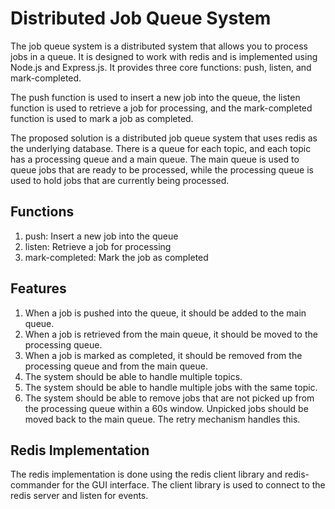 # Distributed Job Queue System

The job queue system is a distributed system that allows you to process jobs in a queue. It is designed to work with redis and is implemented using Node.js and Express.js. It provides three core functions: push, listen, and mark-completed.

The push function is used to insert a new job into the queue, the listen function is used to retrieve a job for processing, and the mark-completed function is used to mark a job as completed.

The proposed solution is a distributed job queue system that uses redis as the underlying database. There is a queue for each topic, and each topic has a processing queue and a main queue. The main queue is used to queue jobs that are ready to be processed, while the processing queue is used to hold jobs that are currently being processed.

## Functions

1. push: Insert a new job into the queue
2. listen: Retrieve a job for processing
3. mark-completed: Mark the job as completed

## Features

1. When a job is pushed into the queue, it should be added to the main queue.
2. When a job is retrieved from the main queue, it should be moved to the processing queue.
3. When a job is marked as completed, it should be removed from the processing queue and from the main queue.
4. The system should be able to handle multiple topics.
5. The system should be able to handle multiple jobs with the same topic.
6. The system should be able to remove jobs that are not picked up from the processing queue within a 60s window. Unpicked jobs should be moved back to the main queue. The retry mechanism handles this.

## Redis Implementation

The redis implementation is done using the redis client library and redis-commander for the GUI interface. The client library is used to connect to the redis server and listen for events.
